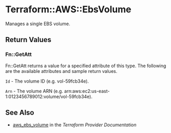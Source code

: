 # Terraform::AWS::EbsVolume

Manages a single EBS volume.

## Return Values

### Fn::GetAtt

Fn::GetAtt returns a value for a specified attribute of this type. The following are the available attributes and sample return values.

`Id` - The volume ID (e.g. vol-59fcb34e).

`Arn` - The volume ARN (e.g. arn:aws:ec2:us-east-1:0123456789012:volume/vol-59fcb34e).

## See Also

* [aws_ebs_volume](https://www.terraform.io/docs/providers/aws/r/ebs_volume.html) in the _Terraform Provider Documentation_